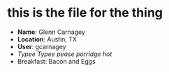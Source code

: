 # this is the file for the thing

* **Name**: Glenn Carnagey
* **Location**: Austin, TX
* **User**: gcarnagey
* *Typee Typee pease porridge hot*
* Breakfast: Bacon and Eggs

